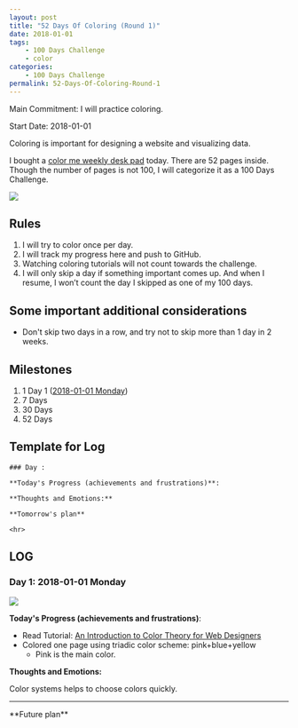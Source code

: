 ```yaml
---
layout: post
title: "52 Days Of Coloring (Round 1)"
date: 2018-01-01
tags: 
	- 100 Days Challenge
	- color
categories: 
	- 100 Days Challenge
permalink: 52-Days-Of-Coloring-Round-1
---
```


Main Commitment: I will practice coloring. 

Start Date: 2018-01-01


<!-- more -->

Coloring is important for designing a website and visualizing data. 

I bought a [color me weekly desk pad](http://links.yingjiehu.com/ColorMeWeeklyDeskPad) today. There are 52 pages inside. Though the number of pages is not 100, I will categorize it as a 100 Days Challenge.

[![](0-color-me-weekly-desk-pad.jpeg)](http://links.yingjiehu.com/ColorMeWeeklyDeskPad)

## Rules
1. I will try to color once per day. 
2. I will track my progress here and push to GitHub.
3. Watching coloring tutorials will not count towards the challenge.
5. I will only skip a day if something important comes up. And when I resume, I won’t count the day I skipped as one of my 100 days.

## Some important additional considerations

* Don't skip two days in a row, and try not to skip more than 1 day in 2 weeks.

## Milestones

1. 1 Day 1 ([2018-01-01 Monday](#Day-1-2018-01-01-Monday))
2. 7 Days
3. 30 Days
4. 52 Days

## Template for Log
```
### Day :

**Today's Progress (achievements and frustrations)**: 

**Thoughts and Emotions:**

**Tomorrow's plan**

<hr>
```


## LOG
### Day 1: 2018-01-01 Monday

![](2018-01-01-triadic-pink-blue-yellow.png)

**Today's Progress (achievements and frustrations)**: 

* Read Tutorial: [An Introduction to Color Theory for Web Designers](https://webdesign.tutsplus.com/articles/an-introduction-to-color-theory-for-web-designers--webdesign-1437)
* Colored one page using triadic color scheme: pink+blue+yellow
	* Pink is the main color.

**Thoughts and Emotions:**

Color systems helps to choose colors quickly.


<hr>
**Future plan**
